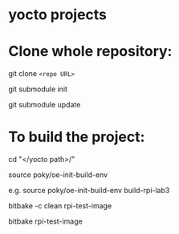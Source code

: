 # yocto projects

# Clone whole repository:

  git clone `<repo URL>`

  git submodule init

  git submodule update

# To build the project:

  cd "</yocto path>/"
  
  source poky/oe-init-build-env <project name>

  e.g. source poky/oe-init-build-env build-rpi-lab3

  bitbake -c clean rpi-test-image

  bitbake rpi-test-image
  

